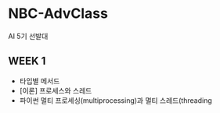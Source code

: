 # NBC-AdvClass
AI 5기 선발대

## WEEK 1
- 타입별 메서드
- [이론] 프로세스와 스레드
- 파이썬 멀티 프로세싱(multiprocessing)과 멀티 스레드(threading
